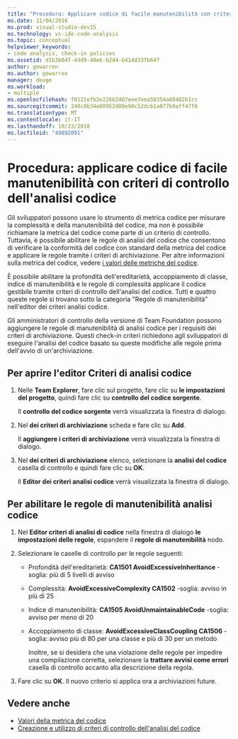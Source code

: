 ```yaml
---
title: "Procedura: Applicare codice di facile manutenibilità con criteri di archiviazione dell'analisi del codice"
ms.date: 11/04/2016
ms.prod: visual-studio-dev15
ms.technology: vs-ide-code-analysis
ms.topic: conceptual
helpviewer_keywords:
- code analysis, check-in policies
ms.assetid: d1b3b04f-4dd9-40e6-b2d4-b414d33fb647
author: gewarren
ms.author: gewarren
manager: douge
ms.workload:
- multiple
ms.openlocfilehash: f0121efb2e226b2407eee7eea50354a80482b1cc
ms.sourcegitcommit: 240c8b34e80952d00e90c52dcb1a077b9aff47f6
ms.translationtype: MT
ms.contentlocale: it-IT
ms.lasthandoff: 10/23/2018
ms.locfileid: "49892091"
---
```

# <a name="how-to-enforce-maintainable-code-with-a-code-analysis-check-in-policy"></a>Procedura: applicare codice di facile manutenibilità con criteri di controllo dell'analisi codice

Gli sviluppatori possono usare lo strumento di metrica codice per misurare la complessità e della manutenibilità del codice, ma non è possibile richiamare la metrica del codice come parte di un criterio di controllo. Tuttavia, è possibile abilitare le regole di analisi del codice che consentono di verificare la conformità del codice con standard della metrica del codice e applicare le regole tramite i criteri di archiviazione. Per altre informazioni sulla metrica del codice, vedere [i valori delle metriche del codice](../code-quality/code-metrics-values.md).

È possibile abilitare la profondità dell'ereditarietà, accoppiamento di classe, indice di manutenibilità e le regole di complessità applicare il codice gestibile tramite criteri di controllo dell'analisi del codice. Tutti e quattro queste regole si trovano sotto la categoria "Regole di manutenibilità" nell'editor dei criteri analisi codice.

Gli amministratori di controllo della versione di Team Foundation possono aggiungere le regole di manutenibilità di analisi codice per i requisiti dei criteri di archiviazione. Questi check-in criteri richiedono agli sviluppatori di eseguire l'analisi del codice basato su queste modifiche alle regole prima dell'avvio di un'archiviazione.

## <a name="to-open-the-code-analysis-policy-editor"></a>Per aprire l'editor Criteri di analisi codice

1. Nelle **Team Explorer**, fare clic sul progetto, fare clic su **le impostazioni del progetto**, quindi fare clic su **controllo del codice sorgente**.

     Il **controllo del codice sorgente** verrà visualizzata la finestra di dialogo.

2. Nel **dei criteri di archiviazione** scheda e fare clic su **Add**.

     Il **aggiungere i criteri di archiviazione** verrà visualizzata la finestra di dialogo.

3. Nel **dei criteri di archiviazione** elenco, selezionare la **analisi del codice** casella di controllo e quindi fare clic su **OK**.

     Il **Editor dei criteri analisi codice** verrà visualizzata la finestra di dialogo.

## <a name="to-enable-code-analysis-maintainability-rules"></a>Per abilitare le regole di manutenibilità analisi codice

1. Nel **Editor criteri di analisi di codice** nella finestra di dialogo **le impostazioni delle regole**, espandere il **regole di manutenibilità** nodo.

2. Selezionare le caselle di controllo per le regole seguenti:

   - Profondità dell'ereditarietà: **CA1501 AvoidExcessiveInheritance** -soglia: più di 5 livelli di avviso

   - Complessità: **AvoidExcessiveComplexity CA1502** -soglia: avviso in più di 25

   - Indice di manutenibilità: **CA1505 AvoidUnmaintainableCode** -soglia: avviso per meno di 20

   - Accoppiamento di classe: **AvoidExcessiveClassCoupling CA1506** -soglia: avviso più di 80 per una classe e più di 30 per un metodo

     Inoltre, se si desidera che una violazione delle regole per impedire una compilazione corretta, selezionare la **trattare avvisi come errori** casella di controllo accanto alla descrizione della regola.

3. Fare clic su **OK**. Il nuovo criterio si applica ora a archiviazioni future.

## <a name="see-also"></a>Vedere anche

- [Valori della metrica del codice](../code-quality/code-metrics-values.md)
- [Creazione e utilizzo di criteri di controllo dell'analisi del codice](../code-quality/creating-and-using-code-analysis-check-in-policies.md)